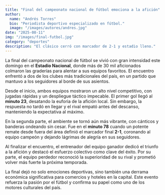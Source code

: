 ```yaml
---
title: "Final del campeonato nacional de fútbol emociona a la afición"
author:
  name: "Andrés Torres"
  bio: "Periodista deportivo especializado en fútbol."
  image: "/images/autores/andres.jpg"
date: "2025-08-11"
img: "/images/final-futbol.jpg"
category: "deportes"
description: "El clásico cerró con marcador de 2-1 y estadio lleno."
---
```


La final del campeonato nacional de fútbol se vivió con gran intensidad este domingo en el **Estadio Nacional**, donde más de 30 mil aficionados colmaron las graderías para alentar a sus equipos favoritos. El encuentro enfrentó a dos de los clubes más tradicionales del país, en un partido que mantuvo a los seguidores al borde de sus asientos.

Desde el inicio, ambos equipos mostraron un alto nivel competitivo, con jugadas rápidas y un despliegue táctico impecable. El primer gol llegó al **minuto 23**, desatando la euforia de la afición local. Sin embargo, la respuesta no tardó en llegar y el rival empató antes del descanso, manteniendo la expectativa al máximo.

En la segunda parte, el ambiente se tornó aún más vibrante, con cánticos y banderas ondeando sin cesar. Fue en el **minuto 78** cuando un potente remate desde fuera del área definió el marcador final **2-1**, coronando al equipo campeón y dejando lágrimas de alegría en sus seguidores.

Al finalizar el encuentro, el entrenador del equipo ganador dedicó el triunfo a la afición y destacó el esfuerzo colectivo como clave del éxito. Por su parte, el equipo perdedor reconoció la superioridad de su rival y prometió volver más fuerte la próxima temporada.

La final dejó no solo emociones deportivas, sino también una derrama económica significativa para comercios y hoteles en la capital. Este evento refuerza la pasión por el fútbol y confirma su papel como uno de los motores culturales del país.

